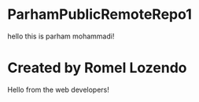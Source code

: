 # ParhamPublicRemoteRepo1
hello this is parham mohammadi!

# Created by Romel Lozendo
Hello from the web developers!